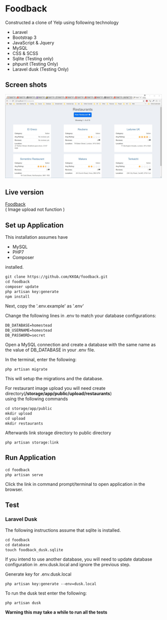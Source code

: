 # Foodback
Constructed a clone of Yelp using following technology
- Laravel
- Bootstrap 3
- JavaScript & Jquery
- MySQL
- CSS & SCSS
- Sqlite (Testing only)
- phpunit (Testing Only)
- Laravel dusk (Testing Only)


## Screen shots
![Home screen](https://github.com/KKOA/foodback/blob/master/restaurants.jpg)

## Live version
<a href="http://foodback-laravel.herokuapp.com/">Foodback</a><br>
( Image upload not function )

## Set up Application
This installation assumes have 
- MySQL
- PHP7
- Composer

installed.

```
git clone https://github.com/KKOA/foodback.git
cd foodback
composer update
php artisan key:generate
npm install
```

Next, copy the '.env.example' as '.env'

Change the following lines in .env to match your database configurations:
```
DB_DATABASE=homestead
DB_USERNAME=homestead
DB_PASSWORD=secret
```

Open a MySQL connection and create a database with the same name as the value of DB_DATABASE in your .env file.

In the terminal, enter the following:

```
php artisan migrate
```
This will setup the migrations and the database.

For restaurant image upload you will need create
<br>directory(**/storage/app/public/upload/restaurants**)<br> 
using the following commands
```
cd storage/app/public
mkdir upload
cd upload
mkdir restaurants
```

Afterwards link storage directory to public directory
```
php artisan storage:link
```


## Run Application
```
cd foodback
php artisan serve
```
Click the link in command prompt/terminal to open application in the browser.

## Test

### Laravel Dusk

The following instructions assume that sqlite is installed. 
```
cd foodback
cd database
touch foodback_dusk.sqlite
```

If you intend to use another database, you will need to update database configuration in .env.dusk.local and ignore the previous step.

Generate key for .env.dusk.local
```
php artisan key:generate --env=dusk.local
```

To run the dusk test enter the following:
```
php artisan dusk
```

**Warning this may take a while to run all the tests**
